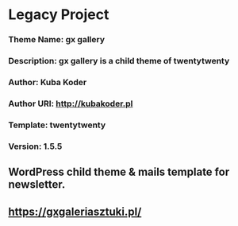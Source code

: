 # Legacy Project

### Theme Name:		 gx gallery
### Description:	 gx gallery is a child theme of twentytwenty
### Author:			   Kuba Koder
### Author URI:		 http://kubakoder.pl 
### Template:		   twentytwenty
### Version:		   1.5.5 

## WordPress child theme & mails template for newsletter.

## https://gxgaleriasztuki.pl/
